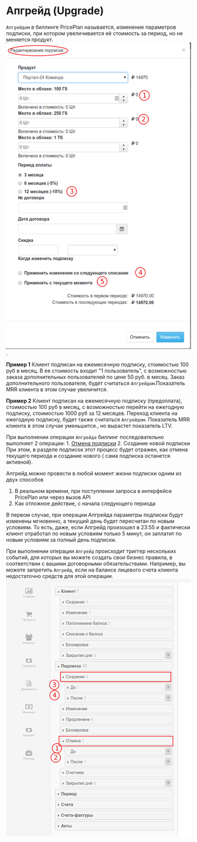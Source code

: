 # Апгрейд \(Upgrade\)

`Апгрейдом` в биллинге PricePlan называется, изменение параметров подписки, при котором увеличивается её стоимость за период, но не меняется продукт. ![](../assets/subscription_upgrade.png).

**Пример 1** Клиент подписан на ежемесячную подписку, стоимостью 100 руб в месяц. В ее стоимость входит "1 пользователь", с возможностью заказа дополнительных пользователей по цене 50 руб. в месяц. Заказ дополнительного пользователя, будет считаться `Апгрейдом`.Показатель MRR клиента в этом случае увеличится.

**Пример 2** Клиент подписан на ежемесячную подписку \(предоплата\), стоимостью 100 руб в месяц, с возможностью перейти на ежегодную подписку, стоимостью 1000 руб за 12 месяцев. Переход клиента на ежегодную подписку, будет также считаться `Апгрейдом`. Показатель MRR клиента в этом случае уменьшится., но вырастет показатель LTV.

При выполнении операции `Апгрейда` биллинг последовательно выполняет 2 операции: 1. [Отмена подписки](subscription_cancellation.md) 2. Создание новой подписки При этом, в разделе подписок этот процесс будет отражен, как отмена текущего периода и создание нового \( сама подписка останется активной\).

Апгрейд можно провести в любой момент жизни подписки одним из двух способов

1. В реальном времени, при поступлении запроса в интерфейсе PricePlan или через вызов API 
2. Как отложное действие, с начала следующего периода 

В первом случае, при операции Апгрейда параметры подписки будут изменены мгновенно, а текущий день будет пересчитан по новым условиям. То есть, даже, если Апгрейд произошел в 23:55 и фактически клиент отработал по новым условиям только 5 минут, он заплатит по новым условиям за полный день подписки.

При выполнении операции `Апгрейд` происходит триггер нескольких событий, для которых вы можете создать свои бизнес правила, в соответствии с вашими договорными обязательствами. Например, вы можете запретить `Апгрейд`, если на балансе лицевого счета клиента недостаточно средств для этой операции.![](../assets/subscription_upgrade_events.png)

